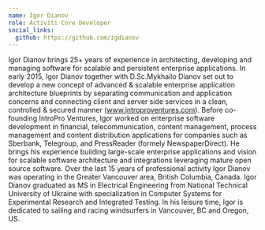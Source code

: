 ```yaml
--- 
name: Igor Dianov
role: Activiti Core Developer
social_links:
  github: https://github.com/igdianov
---
```


Igor Dianov brings 25+ years of experience in architecting, developing and managing software for scalable and persistent enterprise applications. In early 2015, Igor Dianov together with D.Sc.Mykhailo Dianov set out to develop a new concept of advanced & scalable enterprise application architecture blueprints by separating communication and application concerns and connecting client and server side services in a clean, controlled & secured manner (www.introproventures.com). Before co-founding IntroPro Ventures, Igor worked on enterprise software development in financial, telecommunication, content management, process management and content distribution applications for companies such as Sberbank, Telegroup, and PressReader (formely NewspaperDirect). He brings his experience building large-scale enterprise applications and vision for scalable software architecture and integrations leveraging mature open source software. Over the last 15 years of professional activity Igor Dianov was operating in the Greater Vancouver area, British Columbia, Canada. Igor Dianov graduated as MS in Electrical Engineering from National Technical University of Ukraine with specialization in Computer Systems for Experimental Research and Integrated Testing. In his leisure time, Igor is dedicated to sailing and racing windsurfers in Vancouver, BC and Oregon, US.
